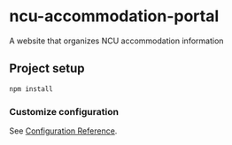 # ncu-accommodation-portal

A website that organizes NCU accommodation information

## Project setup

```bash
npm install
```

### Customize configuration

See [Configuration Reference](https://cli.vuejs.org/config/).
